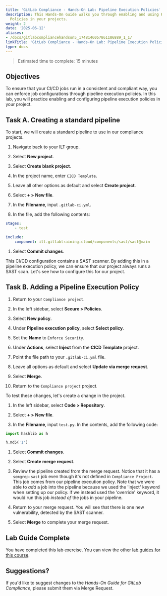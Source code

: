 ```yaml
---
title: 'GitLab Compliance - Hands-On Lab: Pipeline Execution Policies'
description: This Hands-On Guide walks you through enabling and using Pipeline Execution
  Policies in your projects.
weight: 2
date: '2025-06-12'
aliases:
- /docs/gitlabcompliancehandson5_1748146057861186889_1_1/
linkTitle: 'GitLab Compliance - Hands-On Lab: Pipeline Execution Policies'
type: docs
---
```


> Estimated time to complete: 15 minutes

## Objectives

To ensure that your CI/CD jobs run in a consistent and compliant way, you can enforce job configurations through pipeline execution policies. In this lab, you will practice enabling and configuring pipeline execution policies in your project.

## Task A. Creating a standard pipeline

To start, we will create a standard pipeline to use in our compliance projects. 

1. Navigate back to your ILT group.

1. Select **New project**.

1. Select **Create blank project**.

1. In the project name, enter `CICD Template`.

1. Leave all other options as default and select **Create project**.

1. Select **+ > New file**.

1. In the **Filename**, input `.gitlab-ci.yml`.

1. In the file, add the following contents:

```yml
stages:
    - test

include:
    component: ilt.gitlabtraining.cloud/components/sast/sast@main
```

1. Select **Commit changes**.

This CI/CD configuration contains a SAST scanner. By adding this in a pipeline execution policy, we can ensure that our project always runs a SAST scan. Let's see how to configure this for our project.

## Task B. Adding a Pipeline Execution Policy

1. Return to your `Compliance project`.

1. In the left sidebar, select **Secure > Policies**.

1. Select **New policy**.

1. Under **Pipeline execution policy**, select **Select policy**.

1. Set the **Name** to `Enforce Security`. 

1. Under **Actions**, select **Inject** from the **CICD Template** project.

1. Point the file path to your `.gitlab-ci.yml` file. 

1. Leave all options as default and select **Update via merge request**.

1. Select **Merge**.

1. Return to the `Compliance project` project.

To test these changes, let's create a change in the project.

1. In the left sidebar, select **Code > Repository**.

1. Select **+ > New file**.

1. In the **Filename**, input `test.py`. In the contents, add the following code:

```python
import hashlib as h

h.md5('1')
```

1. Select **Commit changes**.

1. Select **Create merge request**.

1. Review the pipeline created from the merge request. Notice that it has a `semgrep-sast` job even though it's not defined in `Compliance Project`. This job comes from our pipeline execution policy. Note that we were able to *add* a job into the pipeline because we used the 'inject' keyword when setting up our policy. If we instead used the 'override' keyword, it would run this job *instead of* the jobs in your pipeline.

1. Return to your merge request. You will see that there is one new vulnerability, detected by the SAST scanner. 

1. Select **Merge** to complete your merge request. 

## Lab Guide Complete

You have completed this lab exercise. You can view the other [lab guides for this course](/handbook/customer-success/professional-services-engineering/education-services/ilt-labs/gitlabcompliancehandson).

## Suggestions?

If you'd like to suggest changes to the *Hands-On Guide for GitLab Compliance*, please submit them via Merge Request.
